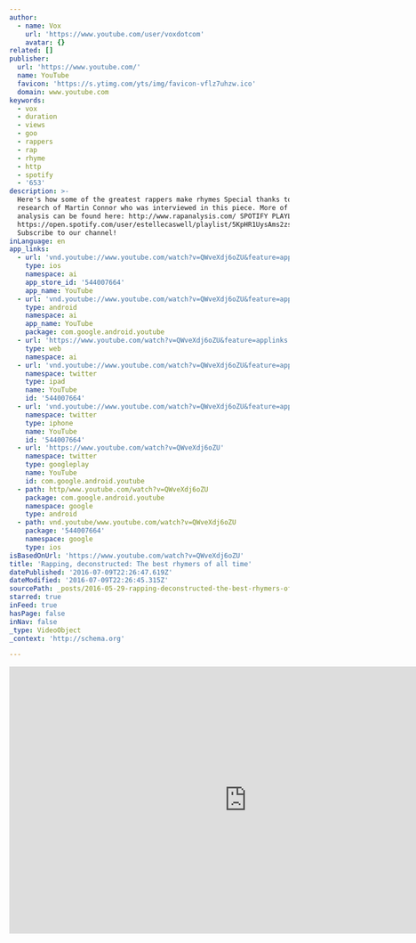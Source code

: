 ```yaml
---
author:
  - name: Vox
    url: 'https://www.youtube.com/user/voxdotcom'
    avatar: {}
related: []
publisher:
  url: 'https://www.youtube.com/'
  name: YouTube
  favicon: 'https://s.ytimg.com/yts/img/favicon-vflz7uhzw.ico'
  domain: www.youtube.com
keywords:
  - vox
  - duration
  - views
  - goo
  - rappers
  - rap
  - rhyme
  - http
  - spotify
  - '653'
description: >-
  Here's how some of the greatest rappers make rhymes Special thanks to the
  research of Martin Connor who was interviewed in this piece. More of his rap
  analysis can be found here: http://www.rapanalysis.com/ SPOTIFY PLAYLIST:
  https://open.spotify.com/user/estellecaswell/playlist/5KpHR1UysAms2zssDHeSbZ
  Subscribe to our channel!
inLanguage: en
app_links:
  - url: 'vnd.youtube://www.youtube.com/watch?v=QWveXdj6oZU&feature=applinks'
    type: ios
    namespace: ai
    app_store_id: '544007664'
    app_name: YouTube
  - url: 'vnd.youtube://www.youtube.com/watch?v=QWveXdj6oZU&feature=applinks'
    type: android
    namespace: ai
    app_name: YouTube
    package: com.google.android.youtube
  - url: 'https://www.youtube.com/watch?v=QWveXdj6oZU&feature=applinks'
    type: web
    namespace: ai
  - url: 'vnd.youtube://www.youtube.com/watch?v=QWveXdj6oZU&feature=applinks'
    namespace: twitter
    type: ipad
    name: YouTube
    id: '544007664'
  - url: 'vnd.youtube://www.youtube.com/watch?v=QWveXdj6oZU&feature=applinks'
    namespace: twitter
    type: iphone
    name: YouTube
    id: '544007664'
  - url: 'https://www.youtube.com/watch?v=QWveXdj6oZU'
    namespace: twitter
    type: googleplay
    name: YouTube
    id: com.google.android.youtube
  - path: http/www.youtube.com/watch?v=QWveXdj6oZU
    package: com.google.android.youtube
    namespace: google
    type: android
  - path: vnd.youtube/www.youtube.com/watch?v=QWveXdj6oZU
    package: '544007664'
    namespace: google
    type: ios
isBasedOnUrl: 'https://www.youtube.com/watch?v=QWveXdj6oZU'
title: 'Rapping, deconstructed: The best rhymers of all time'
datePublished: '2016-07-09T22:26:47.619Z'
dateModified: '2016-07-09T22:26:45.315Z'
sourcePath: _posts/2016-05-29-rapping-deconstructed-the-best-rhymers-of-all-time.md
starred: true
inFeed: true
hasPage: false
inNav: false
_type: VideoObject
_context: 'http://schema.org'

---
```

<iframe src="https://cdn.embedly.com/widgets/media.html?src=https%3A%2F%2Fwww.youtube.com%2Fembed%2FQWveXdj6oZU%3Ffeature%3Doembed&amp;url=http%3A%2F%2Fwww.youtube.com%2Fwatch%3Fv%3DQWveXdj6oZU&amp;image=https%3A%2F%2Fi.ytimg.com%2Fvi%2FQWveXdj6oZU%2Fhqdefault.jpg&amp;key=b7d04c9b404c499eba89ee7072e1c4f7&amp;type=text%2Fhtml&amp;schema=youtube" width="854" height="480" scrolling="no" frameborder="0" allowfullscreen="" style=""></iframe>